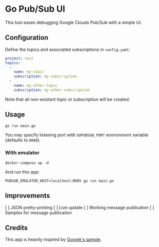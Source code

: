 # Go Pub/Sub UI

This tool eases debugging Google Clouds Pub/Sub with a simple UI.

## Configuration

Define the topics and associated subscriptions in `config.yaml`:

```yaml
project: test
topics:
  -
    name: my-topic
    subscription: my-subscription
  -
    name: my-other-topic
    subscription: my-other-subscription
```

Note that all non-existant topic or subscription will be created.

## Usage

```bash
go run main.go
```

You may specify listening port with `GOPUBSUB_PORT` environment variable (defaults to `8080`).

### With emulator

```
docker-compose up -d
```

And run this app:

```
PUBSUB_EMULATOR_HOST=localhost:8085 go run main.go
```

## Improvements

[ ] JSON pretty-printing
[ ] Live update
[ ] Working message publication
[ ] Samples for message publication

## Credits

This app is heavily inspired by [Google's sample](https://github.com/GoogleCloudPlatform/golang-samples/blob/master/appengine_flexible/pubsub/pubsub.go).
